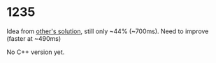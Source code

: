 # 1235

Idea from [other's solution](https://leetcode.com/problems/maximum-profit-in-job-scheduling/solutions/4515229/optimized-job-scheduling-a-dynamic-programming-approach), still only ~44% (~700ms). Need to improve (faster at ~490ms)

No C++ version yet.
